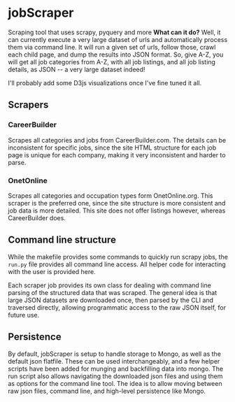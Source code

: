 jobScraper
==========

Scraping tool that uses scrapy, pyquery and more
**What can it do?**
Well, it can currently execute a very large dataset of urls and automatically process them via command line. It will run a given set of urls, follow those, crawl each child page, and dump the results into JSON format.
So, give A-Z, you will get all job categories from A-Z, with all job listings, and all job listing details, as JSON -- a very large dataset indeed!

I'll probably add some D3js visualizations once I've fine tuned it all.

## Scrapers

### CareerBuilder

Scrapes all categories and jobs from CareerBuilder.com. The details can be inconsistent for specific jobs, since the site HTML structure for each job page is unique for each company, making it very inconsistent and harder to parse.

### OnetOnline

Scrapes all categories and occupation types form OnetOnline.org. This scraper
is the preferred one, since the site structure is more consistent and job data is more detailed. This site does not offer listings however, whereas CareerBuilder does.

## Command line structure

While the makefile provides some commands to quickly run scrapy jobs, the `run.py` file provides all command line access. All helper code for interacting with the user is provided here.

Each scraper job provides its own class for dealing with command line parsing of the structured data that was scraped. The general idea is that large JSON datasets are downloaded once, then parsed by the CLI and traversed directly, allowing programmatic access to the raw JSON itself, for future use.

## Persistence

By default, jobScraper is setup to handle storage to Mongo, as well as the default json flatfile. These can be used interchangeably, and a few helper scripts have been added for munging and backfilling data into mongo. The run script also allows navigating the downloaded json files and using them as options for the command line tool. The idea is to allow moving between raw json files, command line, and high-level persistence like Mongo.
